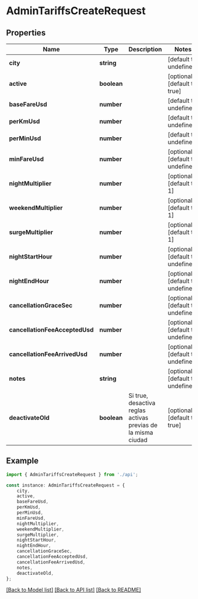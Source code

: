 # AdminTariffsCreateRequest


## Properties

Name | Type | Description | Notes
------------ | ------------- | ------------- | -------------
**city** | **string** |  | [default to undefined]
**active** | **boolean** |  | [optional] [default to true]
**baseFareUsd** | **number** |  | [default to undefined]
**perKmUsd** | **number** |  | [default to undefined]
**perMinUsd** | **number** |  | [default to undefined]
**minFareUsd** | **number** |  | [optional] [default to undefined]
**nightMultiplier** | **number** |  | [optional] [default to 1]
**weekendMultiplier** | **number** |  | [optional] [default to 1]
**surgeMultiplier** | **number** |  | [optional] [default to 1]
**nightStartHour** | **number** |  | [optional] [default to undefined]
**nightEndHour** | **number** |  | [optional] [default to undefined]
**cancellationGraceSec** | **number** |  | [optional] [default to undefined]
**cancellationFeeAcceptedUsd** | **number** |  | [optional] [default to undefined]
**cancellationFeeArrivedUsd** | **number** |  | [optional] [default to undefined]
**notes** | **string** |  | [optional] [default to undefined]
**deactivateOld** | **boolean** | Si true, desactiva reglas activas previas de la misma ciudad | [optional] [default to true]

## Example

```typescript
import { AdminTariffsCreateRequest } from './api';

const instance: AdminTariffsCreateRequest = {
    city,
    active,
    baseFareUsd,
    perKmUsd,
    perMinUsd,
    minFareUsd,
    nightMultiplier,
    weekendMultiplier,
    surgeMultiplier,
    nightStartHour,
    nightEndHour,
    cancellationGraceSec,
    cancellationFeeAcceptedUsd,
    cancellationFeeArrivedUsd,
    notes,
    deactivateOld,
};
```

[[Back to Model list]](../README.md#documentation-for-models) [[Back to API list]](../README.md#documentation-for-api-endpoints) [[Back to README]](../README.md)
